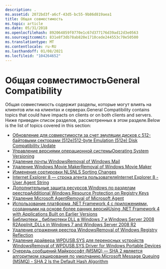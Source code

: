 ```yaml
---
description: .
ms.assetid: 2072bd3f-a6cf-43d5-bc55-9b86d819aea1
title: Общая совместимость
ms.topic: article
ms.date: 05/31/2018
ms.openlocfilehash: 892064859f0770e1c67d377176d39ad12d3e0563
ms.sourcegitcommit: 831e8f3db78ab820e1710cede244553c70e50500
ms.translationtype: MT
ms.contentlocale: ru-RU
ms.lasthandoff: 01/08/2021
ms.locfileid: "104264652"
---
```

# <a name="general-compatibility"></a><span data-ttu-id="f53e5-103">Общая совместимость</span><span class="sxs-lookup"><span data-stu-id="f53e5-103">General Compatibility</span></span>

<span data-ttu-id="f53e5-104">Общая совместимость содержит разделы, которые могут влиять на клиентов или на клиентах и серверах.</span><span class="sxs-lookup"><span data-stu-id="f53e5-104">General Compatibility contains topics that could have impacts on clients or on both clients and servers.</span></span> <span data-ttu-id="f53e5-105">Ниже приведен список разделов, рассмотренных в этом разделе.</span><span class="sxs-lookup"><span data-stu-id="f53e5-105">Below is the list of topics covered in this section:</span></span>

-   [<span data-ttu-id="f53e5-106">Обновление для совместимости за счет эмуляции дисков с 512-байтовыми секторами (512e)</span><span class="sxs-lookup"><span data-stu-id="f53e5-106">512-byte Emulation (512e) Disk Compatibility Update</span></span>](512-byte-emulation--512e--disk-compatibility-update.md)
-   [<span data-ttu-id="f53e5-107">Управление версиями операционной системы</span><span class="sxs-lookup"><span data-stu-id="f53e5-107">Operating System Versioning</span></span>](operating-system-versioning.md)
-   [<span data-ttu-id="f53e5-108">Удаление почты Windows</span><span class="sxs-lookup"><span data-stu-id="f53e5-108">Removal of Windows Mail</span></span>](removal-of-windows-mail.md)
-   [<span data-ttu-id="f53e5-109">Удаление Windows Movie Maker</span><span class="sxs-lookup"><span data-stu-id="f53e5-109">Removal of Windows Movie Maker</span></span>](removal-of-windows-movie-maker.md)
-   [<span data-ttu-id="f53e5-110">Изменения сортировки NLS</span><span class="sxs-lookup"><span data-stu-id="f53e5-110">NLS Sorting Changes</span></span>](nls-sorting-changes.md)
-   [<span data-ttu-id="f53e5-111">Internet Explorer 8 — строка агента пользователя</span><span class="sxs-lookup"><span data-stu-id="f53e5-111">Internet Explorer 8 - User Agent String</span></span>](internet-explorer-8---user-agent-string.md)
-   [<span data-ttu-id="f53e5-112">Дополнительные защита ресурсов Windows по разделам реестра</span><span class="sxs-lookup"><span data-stu-id="f53e5-112">Additional Windows Resource Protection on Registry Keys</span></span>](additional-windows-resource-protection-on-registry-keys.md)
-   [<span data-ttu-id="f53e5-113">Удаление Microsoft Agent</span><span class="sxs-lookup"><span data-stu-id="f53e5-113">Removal of Microsoft Agent</span></span>](removal-of-microsoft-agent.md)
-   [<span data-ttu-id="f53e5-114">Использование платформа .NET Framework 4 с приложениями, созданными на основе более ранних версий</span><span class="sxs-lookup"><span data-stu-id="f53e5-114">Using .NET Framework 4 with Applications Built on Earlier Versions</span></span>](using--net-framework-4-with-applications-built-on-earlier-versions.md)
-   [<span data-ttu-id="f53e5-115">Библиотеки \_ библиотеки DLL в Windows 7 и Windows Server 2008 R2</span><span class="sxs-lookup"><span data-stu-id="f53e5-115">AppInit\_DLLs in Windows 7 and Windows Server 2008 R2</span></span>](appinit-dlls-in-windows-7-and-windows-server-2008-r2.md)
-   [<span data-ttu-id="f53e5-116">Удаление отражения реестра Windows</span><span class="sxs-lookup"><span data-stu-id="f53e5-116">Removal of Windows Registry Reflection</span></span>](removal-of-windows-registry-reflection.md)
-   [<span data-ttu-id="f53e5-117">Удаление драйвера WPDUSB.SYS для переносных устройств Windows</span><span class="sxs-lookup"><span data-stu-id="f53e5-117">Removal of WPDUSB.SYS Driver for Windows Portable Devices</span></span>](removal-of-wpdusb-sys-driver-for-windows-portable-devices.md)
-   [<span data-ttu-id="f53e5-118">Очередь сообщений Майкрософт (MSMQ) — SHA 2 является алгоритмом хэширования по умолчанию.</span><span class="sxs-lookup"><span data-stu-id="f53e5-118">Microsoft Message Queuing (MSMQ) - SHA 2 Is the Default Hash Algorithm</span></span>](microsoft-message-queuing--msmq----sha-2-is-the-default-hash-algorithm.md)

 

 



